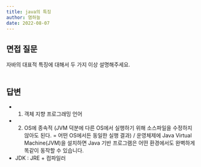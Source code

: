 ```yaml
---
title: java의 특징
author: 염하늘
date: 2022-08-07
---
```


## 면접 질문

자바의 대표적 특징에 대해서 두 가지 이상 설명해주세요.
<br></br>

## 답변
* 1. 객체 지향 프로그래밍 언어</br>
* 2. OS에 종속적 (JVM 덕분에 다른 OS에서 실행하기 위해 소스파일을 수정하지 않아도 된다. = 어떤 OS에서든 동일한 실행 결과) / 운영체제에 Java Virtual Machine(JVM)을 설치하면 Java 기반 프로그램은 어떤 환경에서도 완벽하게 똑같이 동작할 수 있습니다.
* JDK : JRE + 컴파일러

<br><br/>
